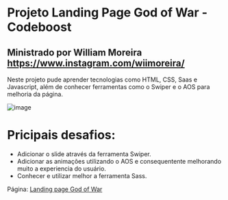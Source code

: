 # Projeto Landing Page God of War - Codeboost

## Ministrado por William Moreira https://www.instagram.com/wiimoreira/

Neste projeto pude aprender tecnologias como HTML, CSS, Saas e Javascript, além de conhecer ferramentas como o Swiper e o AOS para melhoria da página.

![image](https://user-images.githubusercontent.com/109121391/204160825-8cd24892-831a-4de2-9f5e-55cb503c44bf.png)

# Pricipais desafios:

- Adicionar o slide através da ferramenta Swiper.
- Adicionar as animações utilizando o AOS e consequentente melhorando muito a experiencia do usuário.
- Conhecer e utilizar melhor a ferramenta Sass.

Página: <a href="https://landing-page-god-of-war.netlify.app">Landing page God of War</a>


